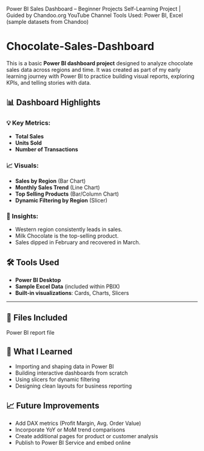 Power BI Sales Dashboard – Beginner Projects
Self-Learning Project | Guided by Chandoo.org YouTube Channel
Tools Used: Power BI, Excel (sample datasets from Chandoo)
# Chocolate-Sales-Dashboard
This is a basic **Power BI dashboard project** designed to analyze chocolate sales data across regions and time. It was created as part of my early learning journey with Power BI to practice building visual reports, exploring KPIs, and telling stories with data. 

## 📊 Dashboard Highlights

### 💡 Key Metrics:
- **Total Sales**
- **Units Sold**
- **Number of Transactions**

### 📈 Visuals:
- **Sales by Region** (Bar Chart)
- **Monthly Sales Trend** (Line Chart)
- **Top Selling Products** (Bar/Column Chart)
- **Dynamic Filtering by Region** (Slicer)

### 🧠 Insights:
- Western region consistently leads in sales.
- Milk Chocolate is the top-selling product.
- Sales dipped in February and recovered in March.

## 🛠️ Tools Used
- **Power BI Desktop**
- **Sample Excel Data** (included within PBIX)
- **Built-in visualizations**: Cards, Charts, Slicers

---

## 📁 Files Included
 Power BI report file

## 🎯 What I Learned
- Importing and shaping data in Power BI
- Building interactive dashboards from scratch
- Using slicers for dynamic filtering
- Designing clean layouts for business reporting

## 📈 Future Improvements
- Add DAX metrics (Profit Margin, Avg. Order Value)
- Incorporate YoY or MoM trend comparisons
- Create additional pages for product or customer analysis
- Publish to Power BI Service and embed online

